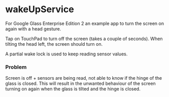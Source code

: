 # wakeUpService
For Google Glass Enterprise Edition 2 an example app to turn the screen on again with a head gesture.

Tap on TouchPad to turn off the screen (takes a couple of seconds).
When tilting the head left, the screen should turn on.

A partial wake lock is used to keep reading sensor values.


### Problem
Screen is off + sensors are being read, not able to know if the hinge of the glass is closed.
This will result in the unwanted behaviour of the screen turning on again when the glass is tilted and the hinge is closed.
